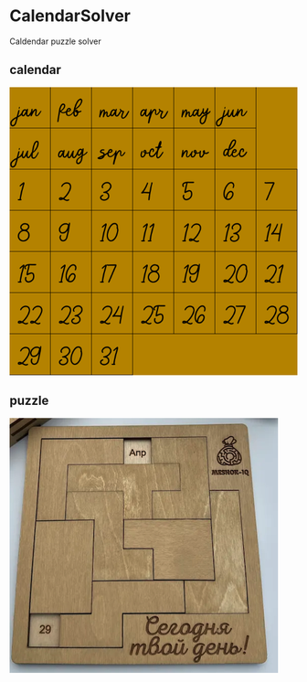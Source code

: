 # CalendarSolver

Caldendar puzzle solver

## calendar
![Alt text](img/calendar.png)

## puzzle
![Alt text](img/puzzle.png)